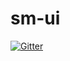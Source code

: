 # sm-ui

[![Gitter](https://badges.gitter.im/Some-Group/sm-ui.svg)](https://gitter.im/Some-Group/sm-ui?utm_source=badge&utm_medium=badge&utm_campaign=pr-badge&utm_content=badge)